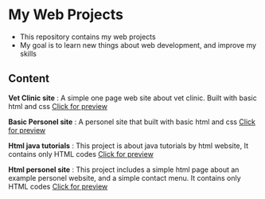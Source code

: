 # My Web Projects
- This repository contains my web projects
- My goal is to learn new things about web development, and improve my skills

## Content

**Vet Clinic site** : A simple one page web site about vet clinic. Built with basic html and css [Click for preview](https://burakhan29.github.io/web-projects/vet-clinic/ "Click for preview")

**Basic Personel site** : A personel site that built with basic html and css [Click for preview](https://burakhan29.github.io/web-projects/Personel-site2/ "Click for preview")

**Html java tutorials** : This project is about java tutorials by html website, It contains only HTML codes [Click for preview](https://burakhan29.github.io/web-projects/html-java-tutorial// "Click for preview")

**Html personel site** : This project includes a simple html page about an example personel website, and a simple contact menu. It contains only HTML codes  [Click for preview](https://burakhan29.github.io/web-projects/basic-html-personal-site/ "Click for preview")
